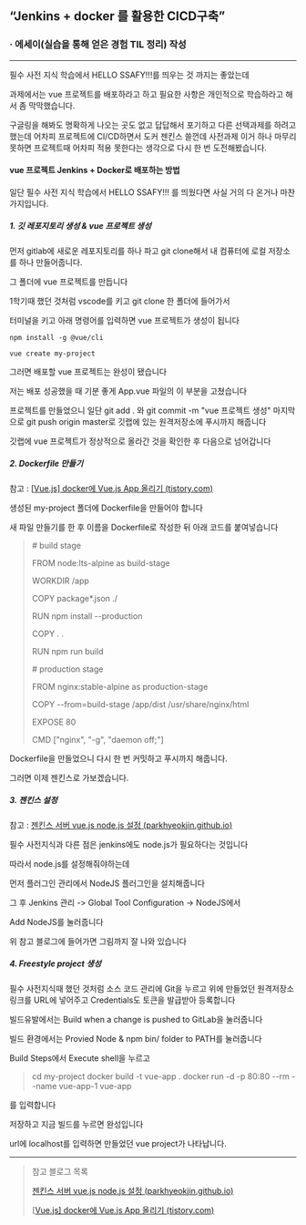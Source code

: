 
## “Jenkins + docker 를 활용한 CICD구축”



### ·  에세이(실습을 통해 얻은 경험 TIL 정리) 작성

------



필수 사전 지식 학습에서 HELLO SSAFY!!!를 띄우는 것 까지는 좋았는데

과제에서는 vue 프로젝트를 배포하라고 하고 필요한 사항은 개인적으로 학습하라고 해서 좀 막막했습니다.



구글링을 해봐도 명확하게 나오는 곳도 없고 답답해서 포기하고 다른 선택과제를 하려고 했는데 어차피 프로젝트에 CI/CD하면서 도커 젠킨스 쓸껀데 사전과제 이거 하나 마무리 못하면 프로젝트때 어차피 적용 못한다는 생각으로 다시 한 번 도전해봤습니다.



#### vue 프로젝트 Jenkins + Docker로 배포하는 방법



일단 필수 사전 지식 학습에서 HELLO SSAFY!!! 를 띄웠다면 사실 거의 다 온거나 마찬가지입니다.





##### 1. 깃 레포지토리 생성 & vue 프로젝트 생성



먼저 gitlab에 새로운 레포지토리를 하나 파고 git clone해서 내 컴퓨터에 로컬 저장소를 하나 만들어줍니다.



그 폴더에 vue 프로젝트를 만듭니다

1학기때 했던 것처럼 vscode를 키고 git clone 한 폴더에 들어가서

터미널을 키고 아래 명령어를 입력하면 vue 프로젝트가 생성이 됩니다

```
npm install -g @vue/cli
```

```
vue create my-project
```

그러면 배포할 vue 프로젝트는 완성이 됐습니다

저는 배포 성공했을 때 기분 좋게 App.vue 파일의  <HelloWorld msg="도커와 젠킨스로 뷰 배포 성공" /> 이 부분을 고쳤습니다



프로젝트를 만들었으니 일단 git add . 와 git commit -m "vue 프로젝트 생성" 마지막으로 git push origin master로 깃랩에 있는 원격저장소에 푸시까지 해줍니다



깃랩에 vue 프로젝트가 정상적으로 올라간 것을 확인한 후 다음으로 넘어갑니다



##### 2. Dockerfile 만들기

참고 : [[Vue.js\] docker에 Vue.js App 올리기 (tistory.com)](https://kdeon.tistory.com/6)



생성된 my-project 폴더에 Dockerfile을 만들어야 합니다

새 파일 만들기를 한 후 이름을 Dockerfile로 작성한 뒤 아래 코드를 붙여넣습니다



> \# build stage
>
> FROM node:lts-alpine as build-stage
>
> WORKDIR /app
>
> COPY package*.json ./
>
> RUN npm install --production
>
> COPY . .
>
> RUN npm run build
>
> 
>
> 
>
> \# production stage
>
> FROM nginx:stable-alpine as production-stage
>
> COPY --from=build-stage /app/dist /usr/share/nginx/html
>
> EXPOSE 80
>
> CMD ["nginx", "-g", "daemon off;"]



Dockerfile을 만들었으니 다시 한 번 커밋하고 푸시까지 해줍니다.



그러면 이제 젠킨스로 가보겠습니다.





##### 3. 젠킨스 설정

참고 :  [젠킨스 서버 vue.js node.js 설정 (parkhyeokjin.github.io)](https://parkhyeokjin.github.io/devops/2020/10/14/JekinsNodeJsConfigure.html)



필수 사전지식과 다른 점은 jenkins에도 node.js가 필요하다는 것입니다

따라서 node.js를 설정해줘야하는데

먼저 플러그인 관리에서 NodeJS 플러그인을 설치해줍니다



그 후 Jenkins 관리 -> Global Tool Configuration -> NodeJS에서

Add NodeJS를 눌러줍니다

위 참고 블로그에 들어가면 그림까지 잘 나와 있습니다



##### 4. Freestyle project 생성

필수 사전지식때 했던 것처럼 소스 코드 관리에 Git을 누르고 위에 만들었던 원격저장소 링크를 URL에 넣어주고 Credentials도 토큰을 발급받아 등록합니다



빌드유발에서는 Build when a change is pushed to GitLab을 눌러줍니다



빌드 환경에서는 Provied Node & npm bin/ folder to PATH를 눌러줍니다



Build Steps에서 Execute shell을 누르고

> cd my-project
> docker build -t vue-app .
> docker run -d -p 80:80 --rm --name vue-app-1 vue-app

를 입력합니다



저장하고 지금 빌드를 누르면 완성입니다



url에 localhost를 입력하면 만들었던 vue project가 나타납니다.





---











> 참고 블로그 목록
>
> [젠킨스 서버 vue.js node.js 설정 (parkhyeokjin.github.io)](https://parkhyeokjin.github.io/devops/2020/10/14/JekinsNodeJsConfigure.html)
>
> [[Vue.js\] docker에 Vue.js App 올리기 (tistory.com)](https://kdeon.tistory.com/6)
